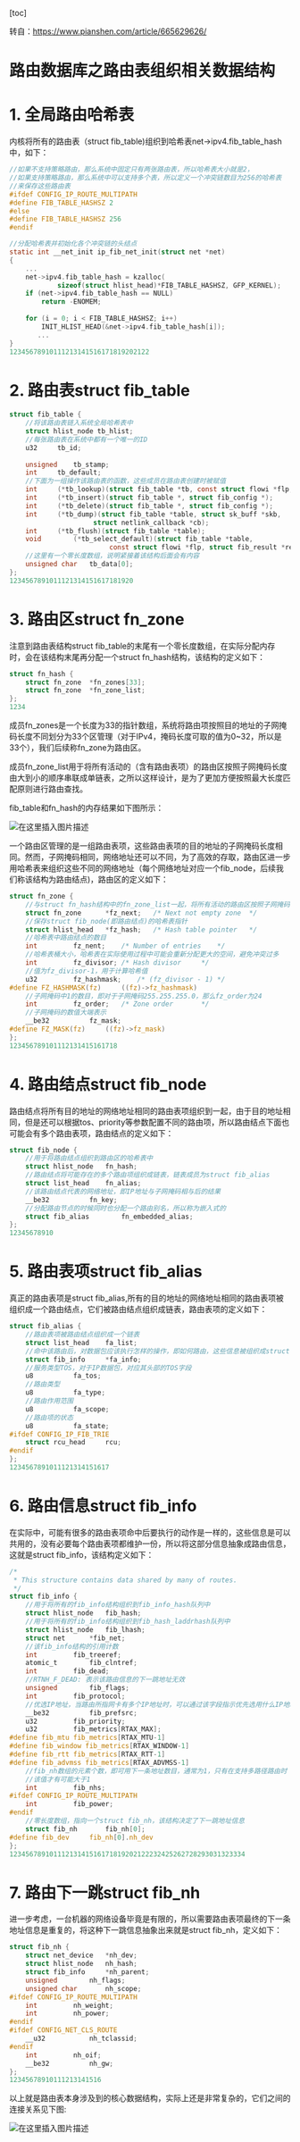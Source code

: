 [toc]

转自：https://www.pianshen.com/article/665629626/

# 路由数据库之路由表组织相关数据结构

# 1. 全局路由哈希表

内核将所有的路由表（struct fib_table)组织到哈希表net->ipv4.fib_table_hash中，如下：

```c
//如果不支持策略路由，那么系统中固定只有两张路由表，所以哈希表大小就是2，
//如果支持策略路由，那么系统中可以支持多个表，所以定义一个冲突链数目为256的哈希表
//来保存这些路由表
#ifdef CONFIG_IP_ROUTE_MULTIPATH
#define FIB_TABLE_HASHSZ 2
#else
#define FIB_TABLE_HASHSZ 256
#endif

//分配哈希表并初始化各个冲突链的头结点
static int __net_init ip_fib_net_init(struct net *net)
{
	...
	net->ipv4.fib_table_hash = kzalloc(
			sizeof(struct hlist_head)*FIB_TABLE_HASHSZ, GFP_KERNEL);
	if (net->ipv4.fib_table_hash == NULL)
		return -ENOMEM;
	
	for (i = 0; i < FIB_TABLE_HASHSZ; i++)
		INIT_HLIST_HEAD(&net->ipv4.fib_table_hash[i]);
	   ...
}
12345678910111213141516171819202122
```

# 2. 路由表struct fib_table

```c
struct fib_table {
	//将该路由表链入系统全局哈希表中
	struct hlist_node tb_hlist;
	//每张路由表在系统中都有一个唯一的ID
	u32		tb_id;
	
	unsigned	tb_stamp;
	int		tb_default;
	//下面为一组操作该路由表的函数，这些成员在路由表创建时被赋值
	int		(*tb_lookup)(struct fib_table *tb, const struct flowi *flp, struct fib_result *res);
	int		(*tb_insert)(struct fib_table *, struct fib_config *);
	int		(*tb_delete)(struct fib_table *, struct fib_config *);
	int		(*tb_dump)(struct fib_table *table, struct sk_buff *skb,
				     struct netlink_callback *cb);
	int		(*tb_flush)(struct fib_table *table);
	void		(*tb_select_default)(struct fib_table *table,
					     const struct flowi *flp, struct fib_result *res);
	//这里有一个零长度数组，说明紧接着该结构后面会有内容
	unsigned char	tb_data[0];
};
1234567891011121314151617181920
```

# 3. 路由区struct fn_zone

注意到路由表结构struct fib_table的末尾有一个零长度数组，在实际分配内存时，会在该结构末尾再分配一个struct fn_hash结构，该结构的定义如下：

```c
struct fn_hash {
	struct fn_zone	*fn_zones[33];
	struct fn_zone	*fn_zone_list;
};
1234
```

成员fn_zones是一个长度为33的指针数组，系统将路由项按照目的地址的子网掩码长度不同划分为33个区管理（对于IPv4，掩码长度可取的值为0~32，所以是33个），我们后续称fn_zone为路由区。

成员fn_zone_list用于将所有活动的（含有路由表项）的路由区按照子网掩码长度由大到小的顺序串联成单链表，之所以这样设计，是为了更加方便按照最大长度匹配原则进行路由查找。

fib_table和fn_hash的内存结果如下图所示：

![在这里插入图片描述](https://www.pianshen.com/images/590/1f20f39e41c37ccccc523021b463bbbe.png)

一个路由区管理的是一组路由表项，这些路由表项的目的地址的子网掩码长度相同。然而，子网掩码相同，网络地址还可以不同，为了高效的存取，路由区进一步用哈希表来组织这些不同的网络地址（每个网络地址对应一个fib_node，后续我们称该结构为路由结点)，路由区的定义如下：

```c
struct fn_zone {
	//与struct fn_hash结构中的fn_zone_list一起，将所有活动的路由区按照子网掩码长度由大到小的顺序串联成单链表
	struct fn_zone		*fz_next;	/* Next not empty zone	*/
	//保存struct fib_node(即路由结点)的哈希表指针
	struct hlist_head	*fz_hash;	/* Hash table pointer	*/
	//哈希表中路由结点的数目
	int			fz_nent;	/* Number of entries	*/
	//哈希表桶大小，哈希表在实际使用过程中可能会重新分配更大的空间，避免冲突过多
	int			fz_divisor;	/* Hash divisor		*/
	//值为fz_divisor-1，用于计算哈希值
	u32			fz_hashmask;	/* (fz_divisor - 1)	*/
#define FZ_HASHMASK(fz)		((fz)->fz_hashmask)
	//子网掩码中1的数目，即对于子网掩码255.255.255.0，那么fz_order为24
	int			fz_order;	/* Zone order		*/
	//子网掩码的数值大端表示
	__be32			fz_mask;
#define FZ_MASK(fz)		((fz)->fz_mask)
};
123456789101112131415161718
```

# 4. 路由结点struct fib_node

路由结点将所有目的地址的网络地址相同的路由表项组织到一起，由于目的地址相同，但是还可以根据tos、priority等参数配置不同的路由项，所以路由结点下面也可能会有多个路由表项，路由结点的定义如下：

```c
struct fib_node {
	//用于将路由结点组织到路由区的哈希表中
	struct hlist_node	fn_hash;
	//路由结点将可能存在的多个路由项组织成链表，链表成员为struct fib_alias
	struct list_head	fn_alias;
	//该路由结点代表的网络地址，即IP地址与子网掩码相与后的结果
	__be32			fn_key;
	//分配路由节点的时候同时也分配一个路由别名，所以称为嵌入式的
	struct fib_alias        fn_embedded_alias;
};
12345678910
```

# 5. 路由表项struct fib_alias

真正的路由表项是struct fib_alias,所有的目的地址的网络地址相同的路由表项被组织成一个路由结点，它们被路由结点组织成链表，路由表项的定义如下：

```c
struct fib_alias {
	//路由表项被路由结点组织成一个链表
	struct list_head	fa_list;
	//命中该路由后，对数据包应该执行怎样的操作，即如何路由，这些信息被组织成struct fib_info
	struct fib_info		*fa_info;
	//服务类型TOS，对于IP数据包，对应其头部的TOS字段
	u8			fa_tos;
	//路由类型
	u8			fa_type;
	//路由作用范围
	u8			fa_scope;
	//路由项的状态
	u8			fa_state;
#ifdef CONFIG_IP_FIB_TRIE
	struct rcu_head		rcu;
#endif
};
1234567891011121314151617
```

# 6. 路由信息struct fib_info

在实际中，可能有很多的路由表项命中后要执行的动作是一样的，这些信息是可以共用的，没有必要每个路由表项都维护一份，所以将这部分信息抽象成路由信息，这就是struct fib_info，该结构定义如下：

```c
/*
 * This structure contains data shared by many of routes.
 */
struct fib_info {
	//用于将所有的fib_info结构组织到fib_info_hash队列中
	struct hlist_node	fib_hash;
	//用于将所有的fib_info结构组织到fib_hash_laddrhash队列中
	struct hlist_node	fib_lhash;
	struct net		*fib_net;
	//该fib_info结构的引用计数
	int			fib_treeref;
	atomic_t		fib_clntref;
	int			fib_dead;
	//RTNH_F_DEAD: 表示该路由信息的下一跳地址无效
	unsigned		fib_flags;
	int			fib_protocol;
	//优选IP地址，当路由所指网卡有多个IP地址时，可以通过该字段指示优先选用什么IP地址
	__be32			fib_prefsrc;
	u32			fib_priority;
	u32			fib_metrics[RTAX_MAX];
#define fib_mtu fib_metrics[RTAX_MTU-1]
#define fib_window fib_metrics[RTAX_WINDOW-1]
#define fib_rtt fib_metrics[RTAX_RTT-1]
#define fib_advmss fib_metrics[RTAX_ADVMSS-1]
	//fib_nh数组的元素个数，即可用下一条地址数目，通常为1，只有在支持多路径路由时
	//该值才有可能大于1
	int			fib_nhs;
#ifdef CONFIG_IP_ROUTE_MULTIPATH
	int			fib_power;
#endif
	//零长度数组，指向一个struct fib_nh，该结构决定了下一跳地址信息
	struct fib_nh		fib_nh[0];
#define fib_dev		fib_nh[0].nh_dev
};
12345678910111213141516171819202122232425262728293031323334
```

# 7. 路由下一跳struct fib_nh

进一步考虑，一台机器的网络设备毕竟是有限的，所以需要路由表项最终的下一条地址信息是重复的，将这种下一跳信息抽象出来就是struct fib_nh，定义如下：

```c
struct fib_nh {
	struct net_device	*nh_dev;
	struct hlist_node	nh_hash;
	struct fib_info		*nh_parent;
	unsigned		nh_flags;
	unsigned char		nh_scope;
#ifdef CONFIG_IP_ROUTE_MULTIPATH
	int			nh_weight;
	int			nh_power;
#endif
#ifdef CONFIG_NET_CLS_ROUTE
	__u32			nh_tclassid;
#endif
	int			nh_oif;
	__be32			nh_gw;
};
12345678910111213141516
```

以上就是路由表本身涉及到的核心数据结构，实际上还是非常复杂的，它们之间的连接关系见下图:

![在这里插入图片描述](https://www.pianshen.com/images/622/1aee3ecbc6e10cbd100a6bc070de4c5e.png)


